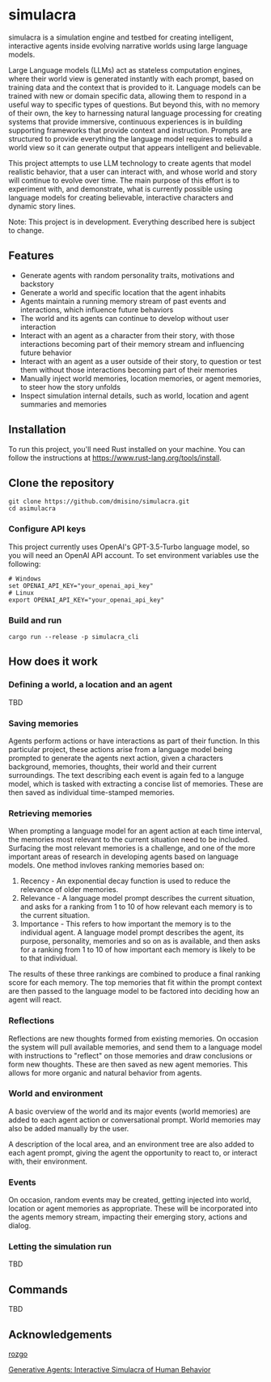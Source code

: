 # simulacra
simulacra is a simulation engine and testbed for creating intelligent, interactive agents inside evolving narrative worlds using large language models.

Large Language models (LLMs) act as stateless computation engines, where their world view is generated instantly with each prompt, based on training data and the context that is provided to it. Language models can be trained with new or domain specific data, allowing them to respond in a useful way to specific types of questions. But beyond this, with no memory of their own, the key to harnessing natural language processing for creating systems that provide immersive, continuous experiences is in building supporting frameworks that provide context and instruction. Prompts are structured to provide everything the language model requires to rebuild a world view so it can generate output that appears intelligent and believable.

This project attempts to use LLM technology to create agents that model realistic behavior, that a user can interact with, and whose world and story will continue to evolve over time. The main purpose of this effort is to experiment with, and demonstrate, what is currently possible using language models for creating believable, interactive characters and dynamic story lines.

Note: This project is in development. Everything described here is subject to change.

## Features

- Generate agents with random personality traits, motivations and backstory
- Generate a world and specific location that the agent inhabits
- Agents maintain a running memory stream of past events and interactions, which influence future behaviors
- The world and its agents can continue to develop without user interaction
- Interact with an agent as a character from their story, with those interactions becoming part of their memory stream and influencing future behavior
- Interact with an agent as a user outside of their story, to question or test them without those interactions becoming part of their memories
- Manually inject world memories, location memories, or agent memories, to steer how the story unfolds 
- Inspect simulation internal details, such as world, location and agent summaries and memories

## Installation

To run this project, you'll need Rust installed on your machine. You can follow the instructions at https://www.rust-lang.org/tools/install.

## Clone the repository
```
git clone https://github.com/dmisino/simulacra.git
cd asimulacra
```

### Configure API keys

This project currently uses OpenAI's GPT-3.5-Turbo language model, so you will need an OpenAI API account. To set environment variables use the following:

```
# Windows
set OPENAI_API_KEY="your_openai_api_key"
# Linux
export OPENAI_API_KEY="your_openai_api_key"
```

### Build and run

```
cargo run --release -p simulacra_cli
```

## How does it work

### Defining a world, a location and an agent

TBD

### Saving memories

Agents perform actions or have interactions as part of their function. In this particular project, these actions arise from a language model being prompted to generate the agents next action, given a characters background, memories, thoughts, their world and their current surroundings. The text describing each event is again fed to a languge model, which is tasked with extracting a concise list of memories. These are then saved as individual time-stamped memories.

### Retrieving memories

When prompting a language model for an agent action at each time interval, the memories most relevant to the current situation need to be included. Surfacing the most relevant memories is a challenge, and one of the more important areas of research in developing agents based on language models. One method invloves ranking memories based on:
  
  1. Recency - An exponential decay function is used to reduce the relevance of older memories.
  2. Relevance - A language model prompt describes the current situation, and asks for a ranking from 1 to 10 of how relevant each memory is to the current situation. 
  3. Importance - This refers to how important the memory is to the individual agent. A language model prompt describes the agent, its purpose, personality, memories and so on as is available, and then asks for a ranking from 1 to 10 of how important each memory is likely to be to that individual.

The results of these three rankings are combined to produce a final ranking score for each memory. The top memories that fit within the prompt context are then passed to the language model to be factored into deciding how an agent will react.

### Reflections

Reflections are new thoughts formed from existing memories. On occasion the system will pull available memories, and send them to a language model with instructions to "reflect" on those memories and draw conclusions or form new thoughts. These are then saved as new agent memories. This allows for more organic and natural behavior from agents.

### World and environment

A basic overview of the world and its major events (world memories) are added to each agent action or conversational prompt. World memories may also be added manually by the user.

A description of the local area, and an environment tree are also added to each agent prompt, giving the agent the opportunity to react to, or interact with, their environment.

### Events

On occasion, random events may be created, getting injected into world, location or agent memories as appropriate. These will be incorporated into the agents memory stream, impacting their emerging story, actions and dialog. 

### Letting the simulation run

TBD

## Commands

TBD

## Acknowledgements

[rozgo](https://github.com/rozgo)

[Generative Agents: Interactive Simulacra of Human Behavior](https://arxiv.org/pdf/2304.03442.pdf)